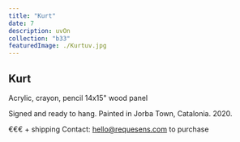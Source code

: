 ```yaml
---
title: "Kurt"
date: 7
description: uvOn
collection: "b33"
featuredImage: ./Kurtuv.jpg
---
```


## Kurt

Acrylic, crayon, pencil
14x15" wood panel

Signed and ready to hang.
Painted in Jorba Town, Catalonia. 2020.

€€€ + shipping
Contact: hello@requesens.com to purchase
